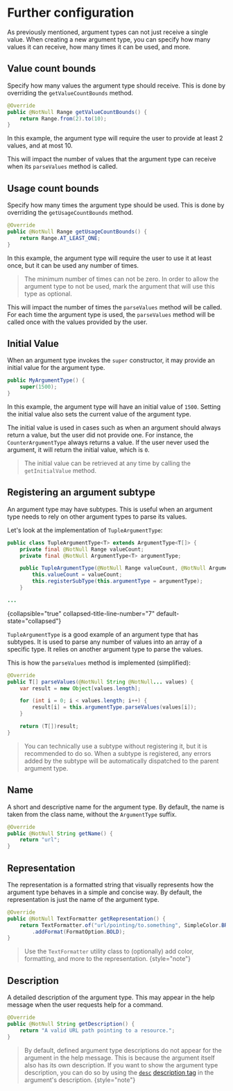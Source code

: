 # Further configuration

As previously mentioned, argument types can not just receive a single value. When creating a new argument type,
you can specify how many values it can receive, how many times it can be used, and more.

## Value count bounds

Specify how many values the argument type should receive.
This is done by overriding the `getValueCountBounds` method.

```Java
@Override
public @NotNull Range getValueCountBounds() {
	return Range.from(2).to(10);
}
```

In this example, the argument type will require the user to provide at least 2 values, and at most 10.

This will impact the number of values that the argument type can receive when its `parseValues` method is called.


## Usage count bounds

Specify how many times the argument type should be used. This is done by overriding the `getUsageCountBounds` method.

```Java
@Override
public @NotNull Range getUsageCountBounds() {
	return Range.AT_LEAST_ONE;
}
```

In this example, the argument type will require the user to use it at least once, but it can be used any number of times.

> The minimum number of times can not be zero. In order to allow the argument type to not be used, mark
> the argument that will use this type as optional.

This will impact the number of times the `parseValues` method will be called. For each time the argument type is used,
the `parseValues` method will be called once with the values provided by the user.


## Initial Value

When an argument type invokes the `super` constructor, it may provide an initial value for the argument type.

```Java
public MyArgumentType() {
	super(1500);
}
```

In this example, the argument type will have an initial value of `1500`. Setting the initial value also sets the current
value of the argument type.

The initial value is used in cases such as when an argument should always return a value, but the user did not provide one.
For instance, the `CounterArgumentType` always returns a value. If the user never used the argument, it will return the
initial value, which is `0`.

> The initial value can be retrieved at any time by calling the `getInitialValue` method.


## Registering an argument subtype

An argument type may have subtypes. This is useful when an argument type needs to rely on other argument types to parse
its values.

Let's look at the implementation of `TupleArgumentType`:

```Java
public class TupleArgumentType<T> extends ArgumentType<T[]> {
	private final @NotNull Range valueCount;
	private final @NotNull ArgumentType<T> argumentType;

	public TupleArgumentType(@NotNull Range valueCount, @NotNull ArgumentType<T> argumentType) {
		this.valueCount = valueCount;
		this.registerSubType(this.argumentType = argumentType);
	}

...
```
{collapsible="true" collapsed-title-line-number="7" default-state="collapsed"}

`TupleArgumentType` is a good example of an argument type that has subtypes. It is used to parse any number of values
into an array of a specific type. It relies on another argument type to parse the values.

This is how the `parseValues` method is implemented (simplified):

```Java
@Override
public T[] parseValues(@NotNull String @NotNull... values) {
	var result = new Object[values.length];

	for (int i = 0; i < values.length; i++) {
		result[i] = this.argumentType.parseValues(values[i]);
	}

	return (T[])result;
}
```

> You can technically use a subtype without registering it, but it is recommended to do so. When a subtype is registered,
> any errors added by the subtype will be automatically dispatched to the parent argument type.


## Name

A short and descriptive name for the argument type. By default, the name is taken from the class name, without the
`ArgumentType` suffix.

```Java
@Override
public @NotNull String getName() {
	return "url";
}
```


## Representation

The representation is a formatted string that visually represents how the argument type behaves in a simple and concise way.
By default, the representation is just the name of the argument type.

```Java
@Override
public @NotNull TextFormatter getRepresentation() {
	return TextFormatter.of("url/pointing/to.something", SimpleColor.BRIGHT_MAGENTA)
		.addFormat(FormatOption.BOLD);
}
```

> Use the ``TextFormatter`` utility class to (optionally) add color, formatting, and more to the representation.
> {style="note"}


## Description

A detailed description of the argument type. This may appear in the help message when the user requests help for a command.

```Java
@Override
public @NotNull String getDescription() {
	return "A valid URL path pointing to a resource.";
}
```

<include from="Argument-options.md" element-id="description-tags"/>

> By default, defined argument type descriptions do not appear for the argument in the help message. This is because
> the argument itself also has its own description. If you want to show the argument type description, you can do so
> by using the [``desc``](Default-tags.md#desc) [description tag](Description-tags.md) in the argument's description.
> {style="note"}